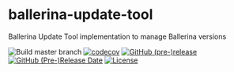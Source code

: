 # ballerina-update-tool
Ballerina Update Tool implementation to manage Ballerina versions

![Build master branch](https://github.com/ballerina-platform/ballerina-update-tool/workflows/Build%20master%20branch/badge.svg)
[![codecov](https://codecov.io/gh/ballerina-platform/ballerina-update-tool/branch/branch/master/graph/badge.svg)](https://codecov.io/gh/ballerina-platform/ballerina-update-tool/branch)
[![GitHub (pre-)release](https://img.shields.io/github/release/ballerina-platform/ballerina-update-tool/all.svg)](https://github.com/ballerina-platform/ballerina-update-tool/releases)
[![GitHub (Pre-)Release Date](https://img.shields.io/github/release-date-pre/ballerina-platform/ballerina-update-tool.svg)](https://github.com/ballerina-platform/ballerina-update-tool/releases)
[![License](https://img.shields.io/badge/License-Apache%202.0-blue.svg)](https://opensource.org/licenses/Apache-2.0) 
